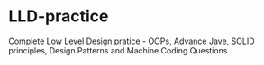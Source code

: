 # LLD-practice
Complete Low Level Design pratice - OOPs, Advance Jave, SOLID principles, Design Patterns and Machine Coding Questions
